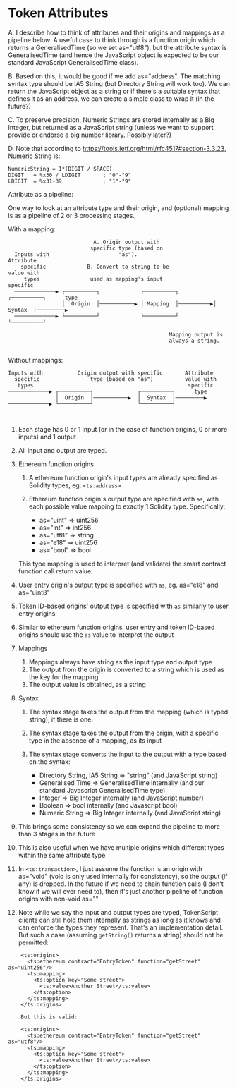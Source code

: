 # Token Attributes

A. I describe how to think of attributes and their origins and mappings as a pipeline below. A useful case to think through is a function origin which returns a GeneralisedTime (so we set as="utf8"), but the attribute syntax is GeneralisedTime (and hence the JavaScript object is expected to be our standard JavaScript GeneralisedTime class).

B. Based on this, it would be good if we add as="address". The matching syntax type should be IA5 String (but Directory String will work too). We can return the JavaScript object as a string or if there's a suitable syntax that defines it as an address, we can create a simple class to wrap it (in the future?)

C. To preserve precision, Numeric Strings are stored internally as a Big Integer, but returned as a JavaScript string (unless we want to support provide or endorse a big number library. Possibly later?)

D. Note that according to https://tools.ietf.org/html/rfc4517#section-3.3.23, Numeric String is:

```
NumericString = 1*(DIGIT / SPACE)
DIGIT   = %x30 / LDIGIT       ; "0"-"9"
LDIGIT  = %x31-39             ; "1"-"9"
```

Attribute as a pipeline:

One way to look at an attribute type and their origin, and (optional) mapping is as a pipeline of 2 or 3 processing stages.

With a mapping:

```
                           A. Origin output with                                           
                          specific type (based on                                          
  Inputs with                      "as").                                       Attribute  
    specific             B. Convert to string to be                             value with 
     types                used as mapping's input                                specific  
  ─────────────▶ ┌──────────┐             ┌──────────┐           ┌──────────┐      type    
                 │  Origin  │───────────▶ │ Mapping  │──────────▶│  Syntax  │─────────▶    
  ─────────────▶ └──────────┘             └──────────┘           └──────────┘              

                                                   Mapping output is                       
                                                   always a string.                        


```


Without mappings:

```
Inputs with           Origin output with specific       Attribute                          
  specific                type (based on "as")          value with                         
   types                                                 specific                          
─────────────▶ ┌──────────┐              ┌──────────┐      type                            
               │  Origin  │───────────▶  │  Syntax  │─────────▶                            
─────────────▶ └──────────┘              └──────────┘                                      



```

1. Each stage has 0 or 1 input (or in the case of function origins, 0 or more inputs) and 1 output

2. All input and output are typed.

3. Ethereum function origins

    1. A ethereum function origin's input types are already specified as Solidity types, eg. `<ts:address>`
    2. Ethereum function origin's output type are specified with `as`, with each possible value mapping to exactly 1 Solidity type. Specifically:

        * as="uint" => uint256
        * as="int" => int256
        * as="utf8" => string
        * as="e18" => uint256
        * as="bool" => bool

    This type mapping is used to interpret (and validate) the smart contract function call return value.

4. User entry origin's output type is specified with `as`, eg. as="e18" and as="uint8"

5. Token ID-based origins' output type is specified with `as` similarly to user entry origins

6. Similar to ethereum function origins, user entry and token ID-based origins should use the `as` value to interpret the output

7. Mappings

    1. Mappings always have string as the input type and output type
    2. The output from the origin is converted to a string which is used as the key for the mapping
    3. The output value is obtained, as a string

8. Syntax

    1. The syntax stage takes the output from the mapping (which is typed string), if there is one.
    2. The syntax stage takes the output from the origin, with a specific type in the absence of a mapping, as its input
    3. The syntax stage converts the input to the output with a type based on the syntax:

        * Directory String, IA5 String => "string" (and JavaScript string)
        * Generalised Time => GeneralisedTime internally (and our standard Javascript GeneralisedTime type)
        * Integer => Big Integer internally (and JavaScript number)
        * Boolean => bool internally (and Javascript bool)
        * Numeric String => Big Integer internally (and JavaScript string)

9. This brings some consistency so we can expand the pipeline to more than 3 stages in the future

10. This is also useful when we have multiple origins which different types within the same attribute type

11. In `<ts:transaction>`, I just assume the function is an origin with as="void" (void is only used internally for consistency), so the output (if any) is dropped. In the future if we need to chain function calls (I don't know if we will ever need to), then it's just another pipeline of function origins with non-void as=""

12. Note while we say the input and output types are typed, TokenScript clients can still hold them internally as strings as long as it knows and can enforce the types they represent. That's an implementation detail. But such a case (assuming `getString()` returns a string) should not be permitted:

```
    <ts:origins>
      <ts:ethereum contract="EntryToken" function="getStreet" as="uint256"/>
      <ts:mapping>
        <ts:option key="Some street">
          <ts:value>Another Street</ts:value>
        </ts:option>
      </ts:mapping>
    </ts:origins>
```

        But this is valid:

```
    <ts:origins>
      <ts:ethereum contract="EntryToken" function="getStreet" as="utf8"/>
      <ts:mapping>
        <ts:option key="Some street">
          <ts:value>Another Street</ts:value>
        </ts:option>
      </ts:mapping>
    </ts:origins>
```
